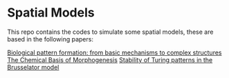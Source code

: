 # Spatial Models

This repo contains the codes to simulate some spatial models, these are based in the following papers:

[Biological pattern formation: from basic mechanisms to complex structures](https://journals.aps.org/rmp/abstract/10.1103/RevModPhys.66.1481)
[The Chemical Basis of Morphogenesis](http://www.dna.caltech.edu/courses/cs191/paperscs191/turing.pdf)
[Stability of Turing patterns in the Brusselator model](https://journals.aps.org/pre/abstract/10.1103/PhysRevE.64.056213)
